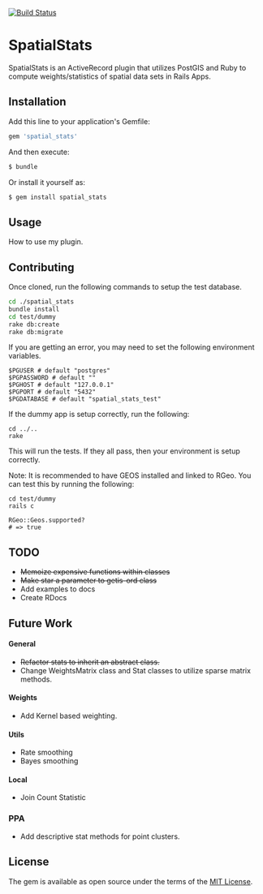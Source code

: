 [![Build Status](https://travis-ci.com/keithdoggett/spatial_stats.svg?branch=master)](https://travis-ci.com/keithdoggett/spatial_stats)

# SpatialStats

SpatialStats is an ActiveRecord plugin that utilizes PostGIS and Ruby to compute weights/statistics of spatial data sets in Rails Apps.

## Installation

Add this line to your application's Gemfile:

```ruby
gem 'spatial_stats'
```

And then execute:

```bash
$ bundle
```

Or install it yourself as:

```bash
$ gem install spatial_stats
```

## Usage

How to use my plugin.

## Contributing

Once cloned, run the following commands to setup the test database.

```sh
cd ./spatial_stats
bundle install
cd test/dummy
rake db:create
rake db:migrate
```

If you are getting an error, you may need to set the following environment variables.

```
$PGUSER # default "postgres"
$PGPASSWORD # default ""
$PGHOST # default "127.0.0.1"
$PGPORT # default "5432"
$PGDATABASE # default "spatial_stats_test"
```

If the dummy app is setup correctly, run the following:

```
cd ../..
rake
```

This will run the tests. If they all pass, then your environment is setup correctly.

Note: It is recommended to have GEOS installed and linked to RGeo. You can test this by running the following:

```
cd test/dummy
rails c

RGeo::Geos.supported?
# => true
```

## TODO

- ~~Memoize expensive functions within classes~~
- ~~Make star a parameter to getis-ord class~~
- Add examples to docs
- Create RDocs

## Future Work

#### General

- ~~Refactor stats to inherit an abstract class.~~
- Change WeightsMatrix class and Stat classes to utilize sparse matrix methods.

#### Weights

- Add Kernel based weighting.

#### Utils

- Rate smoothing
- Bayes smoothing

#### Local

- Join Count Statistic

### PPA

- Add descriptive stat methods for point clusters.

## License

The gem is available as open source under the terms of the [MIT License](https://opensource.org/licenses/MIT).
